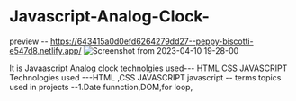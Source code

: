 # Javascript-Analog-Clock-
preview --
https://643415a0d0efd6264279dd27--peppy-biscotti-e547d8.netlify.app/
![Screenshot from 2023-04-10 19-28-00](https://user-images.githubusercontent.com/62152786/230916823-d28a010e-35e0-47f1-b3cc-c706944118b0.png)

It is Javaascript Analog clock  technolgies used--- HTML CSS JAVASCRIPT 
Technologies used ---HTML ,CSS JAVASCRIPT 
javascript -- terms topics used in projects --1.Date funnction,DOM,for loop,
